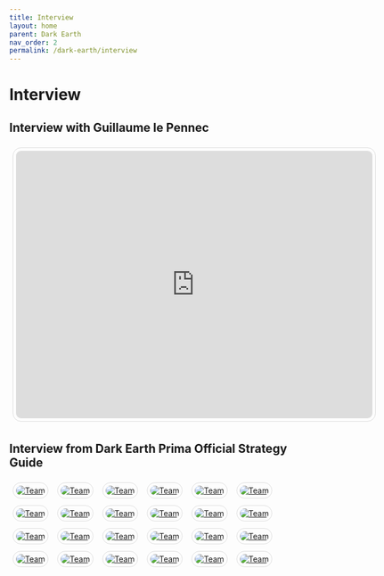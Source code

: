 ```yaml
---
title: Interview
layout: home
parent: Dark Earth
nav_order: 2
permalink: /dark-earth/interview
---
```


# Interview

## Interview with Guillaume le Pennec

<iframe width="640" height="480" src="https://www.youtube.com/embed/LYOa9xuOhu4?si=9MVdVPe_IJC4-G1c" title="Interview" frameborder="0" allow="accelerometer; autoplay; clipboard-write; encrypted-media; gyroscope; picture-in-picture; web-share" referrerpolicy="strict-origin-when-cross-origin" allowfullscreen style="margin: 6px; display: inline-flex; border-radius: 15px; border: 1px solid #80808042; padding: 5px;"></iframe>

## Interview from Dark Earth Prima Official Strategy Guide

<a href="{{ site.baseurl }}/assets/images/interview/dark-earth-interview-1.jpg" style="margin: 6px; display: inline-flex; border-radius: 15px; border: 1px solid #80808042; padding: 5px;">
    <img src="{{ site.baseurl }}/assets/images/interview/dark-earth-interview-1.jpg" alt="Team" style="border-radius: 10px" />
</a>

<a href="{{ site.baseurl }}/assets/images/interview/dark-earth-interview-2.jpg" style="margin: 6px; display: inline-flex; border-radius: 15px; border: 1px solid #80808042; padding: 5px;">
    <img src="{{ site.baseurl }}/assets/images/interview/dark-earth-interview-2.jpg" alt="Team" style="border-radius: 10px" />
</a>

<a href="{{ site.baseurl }}/assets/images/interview/dark-earth-interview-3.jpg" style="margin: 6px; display: inline-flex; border-radius: 15px; border: 1px solid #80808042; padding: 5px;">
    <img src="{{ site.baseurl }}/assets/images/interview/dark-earth-interview-3.jpg" alt="Team" style="border-radius: 10px" />
</a>

<a href="{{ site.baseurl }}/assets/images/interview/dark-earth-interview-4.jpg" style="margin: 6px; display: inline-flex; border-radius: 15px; border: 1px solid #80808042; padding: 5px;">
    <img src="{{ site.baseurl }}/assets/images/interview/dark-earth-interview-4.jpg" alt="Team" style="border-radius: 10px" />
</a>

<a href="{{ site.baseurl }}/assets/images/interview/dark-earth-interview-5.jpg" style="margin: 6px; display: inline-flex; border-radius: 15px; border: 1px solid #80808042; padding: 5px;">
    <img src="{{ site.baseurl }}/assets/images/interview/dark-earth-interview-5.jpg" alt="Team" style="border-radius: 10px" />
</a>

<a href="{{ site.baseurl }}/assets/images/interview/dark-earth-interview-6.jpg" style="margin: 6px; display: inline-flex; border-radius: 15px; border: 1px solid #80808042; padding: 5px;">
    <img src="{{ site.baseurl }}/assets/images/interview/dark-earth-interview-6.jpg" alt="Team" style="border-radius: 10px" />
</a>

<a href="{{ site.baseurl }}/assets/images/interview/dark-earth-interview-7.jpg" style="margin: 6px; display: inline-flex; border-radius: 15px; border: 1px solid #80808042; padding: 5px;">
    <img src="{{ site.baseurl }}/assets/images/interview/dark-earth-interview-7.jpg" alt="Team" style="border-radius: 10px" />
</a>

<a href="{{ site.baseurl }}/assets/images/interview/dark-earth-interview-8.jpg" style="margin: 6px; display: inline-flex; border-radius: 15px; border: 1px solid #80808042; padding: 5px;">
    <img src="{{ site.baseurl }}/assets/images/interview/dark-earth-interview-8.jpg" alt="Team" style="border-radius: 10px" />
</a>

<a href="{{ site.baseurl }}/assets/images/interview/dark-earth-interview-9.jpg" style="margin: 6px; display: inline-flex; border-radius: 15px; border: 1px solid #80808042; padding: 5px;">
    <img src="{{ site.baseurl }}/assets/images/interview/dark-earth-interview-9.jpg" alt="Team" style="border-radius: 10px" />
</a>

<a href="{{ site.baseurl }}/assets/images/interview/dark-earth-interview-10.jpg" style="margin: 6px; display: inline-flex; border-radius: 15px; border: 1px solid #80808042; padding: 5px;">
    <img src="{{ site.baseurl }}/assets/images/interview/dark-earth-interview-10.jpg" alt="Team" style="border-radius: 10px" />
</a>

<a href="{{ site.baseurl }}/assets/images/interview/dark-earth-interview-11.jpg" style="margin: 6px; display: inline-flex; border-radius: 15px; border: 1px solid #80808042; padding: 5px;">
    <img src="{{ site.baseurl }}/assets/images/interview/dark-earth-interview-11.jpg" alt="Team" style="border-radius: 10px" />
</a>

<a href="{{ site.baseurl }}/assets/images/interview/dark-earth-interview-12.jpg" style="margin: 6px; display: inline-flex; border-radius: 15px; border: 1px solid #80808042; padding: 5px;">
    <img src="{{ site.baseurl }}/assets/images/interview/dark-earth-interview-12.jpg" alt="Team" style="border-radius: 10px" />
</a>

<a href="{{ site.baseurl }}/assets/images/interview/dark-earth-interview-13.jpg" style="margin: 6px; display: inline-flex; border-radius: 15px; border: 1px solid #80808042; padding: 5px;">
    <img src="{{ site.baseurl }}/assets/images/interview/dark-earth-interview-13.jpg" alt="Team" style="border-radius: 10px" />
</a>

<a href="{{ site.baseurl }}/assets/images/interview/dark-earth-interview-14.jpg" style="margin: 6px; display: inline-flex; border-radius: 15px; border: 1px solid #80808042; padding: 5px;">
    <img src="{{ site.baseurl }}/assets/images/interview/dark-earth-interview-14.jpg" alt="Team" style="border-radius: 10px" />
</a>

<a href="{{ site.baseurl }}/assets/images/interview/dark-earth-interview-15.jpg" style="margin: 6px; display: inline-flex; border-radius: 15px; border: 1px solid #80808042; padding: 5px;">
    <img src="{{ site.baseurl }}/assets/images/interview/dark-earth-interview-15.jpg" alt="Team" style="border-radius: 10px" />
</a>

<a href="{{ site.baseurl }}/assets/images/interview/dark-earth-interview-16.jpg" style="margin: 6px; display: inline-flex; border-radius: 15px; border: 1px solid #80808042; padding: 5px;">
    <img src="{{ site.baseurl }}/assets/images/interview/dark-earth-interview-16.jpg" alt="Team" style="border-radius: 10px" />
</a>

<a href="{{ site.baseurl }}/assets/images/interview/dark-earth-interview-17.jpg" style="margin: 6px; display: inline-flex; border-radius: 15px; border: 1px solid #80808042; padding: 5px;">
    <img src="{{ site.baseurl }}/assets/images/interview/dark-earth-interview-17.jpg" alt="Team" style="border-radius: 10px" />
</a>

<a href="{{ site.baseurl }}/assets/images/interview/dark-earth-interview-18.jpg" style="margin: 6px; display: inline-flex; border-radius: 15px; border: 1px solid #80808042; padding: 5px;">
    <img src="{{ site.baseurl }}/assets/images/interview/dark-earth-interview-18.jpg" alt="Team" style="border-radius: 10px" />
</a>

<a href="{{ site.baseurl }}/assets/images/interview/dark-earth-interview-19.jpg" style="margin: 6px; display: inline-flex; border-radius: 15px; border: 1px solid #80808042; padding: 5px;">
    <img src="{{ site.baseurl }}/assets/images/interview/dark-earth-interview-19.jpg" alt="Team" style="border-radius: 10px" />
</a>

<a href="{{ site.baseurl }}/assets/images/interview/dark-earth-interview-20.jpg" style="margin: 6px; display: inline-flex; border-radius: 15px; border: 1px solid #80808042; padding: 5px;">
    <img src="{{ site.baseurl }}/assets/images/interview/dark-earth-interview-20.jpg" alt="Team" style="border-radius: 10px" />
</a>

<a href="{{ site.baseurl }}/assets/images/interview/dark-earth-interview-21.jpg" style="margin: 6px; display: inline-flex; border-radius: 15px; border: 1px solid #80808042; padding: 5px;">
    <img src="{{ site.baseurl }}/assets/images/interview/dark-earth-interview-21.jpg" alt="Team" style="border-radius: 10px" />
</a>

<a href="{{ site.baseurl }}/assets/images/interview/dark-earth-interview-22.jpg" style="margin: 6px; display: inline-flex; border-radius: 15px; border: 1px solid #80808042; padding: 5px;">
    <img src="{{ site.baseurl }}/assets/images/interview/dark-earth-interview-22.jpg" alt="Team" style="border-radius: 10px" />
</a>

<a href="{{ site.baseurl }}/assets/images/interview/dark-earth-interview-23.jpg" style="margin: 6px; display: inline-flex; border-radius: 15px; border: 1px solid #80808042; padding: 5px;">
    <img src="{{ site.baseurl }}/assets/images/interview/dark-earth-interview-23.jpg" alt="Team" style="border-radius: 10px" />
</a>

<a href="{{ site.baseurl }}/assets/images/interview/dark-earth-interview-24.jpg" style="margin: 6px; display: inline-flex; border-radius: 15px; border: 1px solid #80808042; padding: 5px;">
    <img src="{{ site.baseurl }}/assets/images/interview/dark-earth-interview-24.jpg" alt="Team" style="border-radius: 10px" />
</a>
